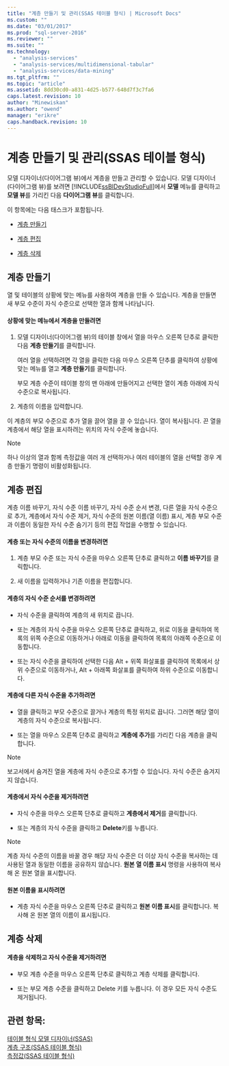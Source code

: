 ```yaml
---
title: "계층 만들기 및 관리(SSAS 테이블 형식) | Microsoft Docs"
ms.custom: ""
ms.date: "03/01/2017"
ms.prod: "sql-server-2016"
ms.reviewer: ""
ms.suite: ""
ms.technology: 
  - "analysis-services"
  - "analysis-services/multidimensional-tabular"
  - "analysis-services/data-mining"
ms.tgt_pltfrm: ""
ms.topic: "article"
ms.assetid: 8dd30cd0-a831-4d25-b577-648d7f3c7fa6
caps.latest.revision: 10
author: "Minewiskan"
ms.author: "owend"
manager: "erikre"
caps.handback.revision: 10
---
```

# 계층 만들기 및 관리(SSAS 테이블 형식)
  모델 디자이너(다이어그램 뷰)에서 계층을 만들고 관리할 수 있습니다. 모델 디자이너(다이어그램 뷰)를 보려면 [!INCLUDE[ssBIDevStudioFull](../../includes/ssbidevstudiofull-md.md)]에서 **모델** 메뉴를 클릭하고 **모델 뷰**를 가리킨 다음 **다이어그램 뷰**를 클릭합니다.  
  
 이 항목에는 다음 태스크가 포함됩니다.  
  
-   [계층 만들기](#bkmk_create)  
  
-   [계층 편집](#bkmk_edit)  
  
-   [계층 삭제](#bkmk_delete)  
  
##  <a name="bkmk_create"></a> 계층 만들기  
 열 및 테이블의 상황에 맞는 메뉴를 사용하여 계층을 만들 수 있습니다. 계층을 만들면 새 부모 수준이 자식 수준으로 선택한 열과 함께 나타납니다.  
  
#### 상황에 맞는 메뉴에서 계층을 만들려면  
  
1.  모델 디자이너(다이어그램 뷰)의 테이블 창에서 열을 마우스 오른쪽 단추로 클릭한 다음 **계층 만들기**를 클릭합니다.  
  
     여러 열을 선택하려면 각 열을 클릭한 다음 마우스 오른쪽 단추를 클릭하여 상황에 맞는 메뉴를 열고 **계층 만들기**를 클릭합니다.  
  
     부모 계층 수준이 테이블 창의 맨 아래에 만들어지고 선택한 열이 계층 아래에 자식 수준으로 복사됩니다.  
  
2.  계층의 이름을 입력합니다.  
  
 이 계층의 부모 수준으로 추가 열을 끌어 열을 끌 수 있습니다. 열이 복사됩니다. 끈 열을 계층에서 해당 열을 표시하려는 위치의 자식 수준에 놓습니다.  
  
> [!NOTE]  
>  하나 이상의 열과 함께 측정값을 여러 개 선택하거나 여러 테이블의 열을 선택할 경우 계층 만들기 명령이 비활성화됩니다.  
  
##  <a name="bkmk_edit"></a> 계층 편집  
 계층 이름 바꾸기, 자식 수준 이름 바꾸기, 자식 수준 순서 변경, 다른 열을 자식 수준으로 추가, 계층에서 자식 수준 제거, 자식 수준의 원본 이름(열 이름) 표시, 계층 부모 수준과 이름이 동일한 자식 수준 숨기기 등의 편집 작업을 수행할 수 있습니다.  
  
#### 계층 또는 자식 수준의 이름을 변경하려면  
  
1.  계층 부모 수준 또는 자식 수준을 마우스 오른쪽 단추로 클릭하고 **이름 바꾸기**를 클릭합니다.  
  
2.  새 이름을 입력하거나 기존 이름을 편집합니다.  
  
#### 계층의 자식 수준 순서를 변경하려면  
  
-   자식 수준을 클릭하여 계층의 새 위치로 끕니다.  
  
-   또는 계층의 자식 수준을 마우스 오른쪽 단추로 클릭하고, 위로 이동을 클릭하여 목록의 위쪽 수준으로 이동하거나 아래로 이동을 클릭하여 목록의 아래쪽 수준으로 이동합니다.  
  
-   또는 자식 수준을 클릭하여 선택한 다음 Alt + 위쪽 화살표를 클릭하여 목록에서 상위 수준으로 이동하거나, Alt + 아래쪽 화살표를 클릭하여 하위 수준으로 이동합니다.  
  
#### 계층에 다른 자식 수준을 추가하려면  
  
-   열을 클릭하고 부모 수준으로 끌거나 계층의 특정 위치로 끕니다. 그러면 해당 열이 계층의 자식 수준으로 복사됩니다.  
  
-   또는 열을 마우스 오른쪽 단추로 클릭하고 **계층에 추가**를 가리킨 다음 계층을 클릭합니다.  
  
> [!NOTE]  
>  보고서에서 숨겨진 열을 계층에 자식 수준으로 추가할 수 있습니다. 자식 수준은 숨겨지지 않습니다.  
  
#### 계층에서 자식 수준을 제거하려면  
  
-   자식 수준을 마우스 오른쪽 단추로 클릭하고 **계층에서 제거**를 클릭합니다.  
  
-   또는 계층의 자식 수준을 클릭하고 **Delete**키를 누릅니다.  
  
> [!NOTE]  
>  계층 자식 수준의 이름을 바꿀 경우 해당 자식 수준은 더 이상 자식 수준을 복사하는 데 사용된 열과 동일한 이름을 공유하지 않습니다. **원본 열 이름 표시** 명령을 사용하여 복사해 온 원본 열을 표시합니다.  
  
#### 원본 이름을 표시하려면  
  
-   계층 자식 수준을 마우스 오른쪽 단추로 클릭하고 **원본 이름 표시**를 클릭합니다. 복사해 온 원본 열의 이름이 표시됩니다.  
  
##  <a name="bkmk_delete"></a> 계층 삭제  
  
#### 계층을 삭제하고 자식 수준을 제거하려면  
  
-   부모 계층 수준을 마우스 오른쪽 단추로 클릭하고 계층 삭제를 클릭합니다.  
  
-   또는 부모 계층 수준을 클릭하고 Delete 키를 누릅니다. 이 경우 모든 자식 수준도 제거됩니다.  
  
## 관련 항목:  
 [테이블 형식 모델 디자이너&#40;SSAS&#41;](../../analysis-services/tabular-models/tabular-model-designer-ssas.md)   
 [계층 구조&#40;SSAS 테이블 형식&#41;](../../analysis-services/tabular-models/hierarchies-ssas-tabular.md)   
 [측정값&#40;SSAS 테이블 형식&#41;](../../analysis-services/tabular-models/measures-ssas-tabular.md)  
  
  